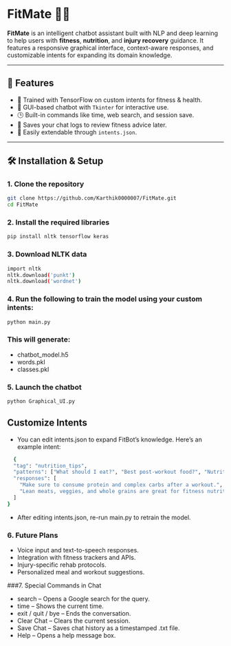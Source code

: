 # FitMate 💪🧠

**FitMate** is an intelligent chatbot assistant built with NLP and deep learning to help users with **fitness**, **nutrition**, and **injury recovery** guidance. It features a responsive graphical interface, context-aware responses, and customizable intents for expanding its domain knowledge.

---

## 🌟 Features

- 🧠 Trained with TensorFlow on custom intents for fitness & health.
- 💬 GUI-based chatbot with `Tkinter` for interactive use.
- 🕒 Built-in commands like time, web search, and session save.
- 📁 Saves your chat logs to review fitness advice later.
- 🔄 Easily extendable through `intents.json`.

---

## 🛠️ Installation & Setup

### 1. Clone the repository
```bash
git clone https://github.com/Karthik0000007/FitMate.git
cd FitMate
```
### 2. Install the required libraries
```bash
pip install nltk tensorflow keras
```
### 3. Download NLTK data
```bash
import nltk
nltk.download('punkt')
nltk.download('wordnet')
```
### 4. Run the following to train the model using your custom intents:
```bash
python main.py
```
### This will generate:
- chatbot_model.h5
- words.pkl
- classes.pkl
### 5. Launch the chatbot
```bash
python Graphical_UI.py
```
## Customize Intents
- You can edit intents.json to expand FitBot’s knowledge. Here’s an example intent:
```bash
  {
  "tag": "nutrition_tips",
  "patterns": ["What should I eat?", "Best post-workout food?", "Nutrition advice?"],
  "responses": [
    "Make sure to consume protein and complex carbs after a workout.",
    "Lean meats, veggies, and whole grains are great for fitness nutrition!"
  ]
}
```
- After editing intents.json, re-run main.py to retrain the model.
### 6. Future Plans

- Voice input and text-to-speech responses.
- Integration with fitness trackers and APIs.
- Injury-specific rehab protocols.
- Personalized meal and workout suggestions.

###7. Special Commands in Chat

- search <query> – Opens a Google search for the query.
- time – Shows the current time.
- exit / quit / bye – Ends the conversation.
- Clear Chat – Clears the current session.
- Save Chat – Saves chat history as a timestamped .txt file.
- Help – Opens a help message box.
